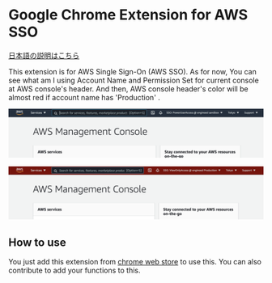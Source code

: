 # Google Chrome Extension for AWS SSO

[日本語の説明はこちら](https://github.com/yaggytter/chrome-extension-awssso/blob/main/README_ja.md)

This extension is for AWS Single Sign-On (AWS SSO). As for now, You can see what am I using Account Name and Permission Set for current console at AWS console's header. And then, AWS console header's color will be almost red if account name has 'Production' .

![ss_dev.png](screenshots/ss_dev.png)

![ss_prod.png](screenshots/ss_prod.png)

## How to use

You just add this extension from [chrome web store](https://chrome.google.com/webstore/detail/extension-for-aws-sso/ejjegcnihofdahmbbhekhkcnpflljeej) to use this.
You can also contribute to add your functions to this.
